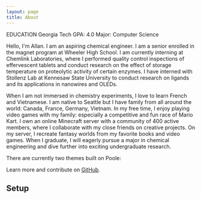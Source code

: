```yaml
---
layout: page
title: About
---
```


<p class="message">
EDUCATION
Georgia Tech
GPA: 4.0
Major: Computer Science
</p>

Hello, I'm Allan. I am an aspiring chemical engineer. I am a senior enrolled in the magnet program at Wheeler High School. I am currently interning at Chemlink Laboratories, where I performed quality control inspections of effervescent tablets and conduct research on the effect of storage temperature on proteolytic activity of certain enzymes. I have interned with Stollenz Lab at Kennesaw State University to conduct research on ligands and its applications in nanowires and OLEDs. 

When I am not immersed in chemistry experiments, I love to learn French and Vietnamese. I am native to Seattle but I have family from all around the world: Canada, France, Germany, Vietnam. In my free time, I enjoy playing video games with my family: especially a competitive and fun race of Mario Kart. I own an online Minecraft server with a community of 400 active members, where I collaborate with my close friends on creative projects. On my server, I recreate fantasy worlds from my favorite books and video games. When I graduate, I will eagerly pursue a major in chemical engineering and dive further into exciting undergraduate research.

There are currently two themes built on Poole:

Learn more and contribute on [GitHub](https://github.com/poole).

## Setup

